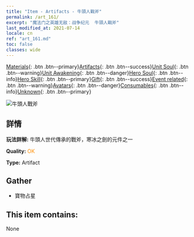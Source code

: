 ```yaml
---
title: "Item - Artifacts - 牛頭人戰斧"
permalink: /art_161/
excerpt: "魔法门之英雄无敌：战争纪元  牛頭人戰斧"
last_modified_at: 2021-07-14
locale: cn
ref: "art_161.md"
toc: false
classes: wide
---
```

 [Materials](/ItemsCN/){: .btn .btn--primary}[Artifacts](/ItemsCN/Artifacts/){: .btn .btn--success}[Unit Soul](/ItemsCN/UnitSoul/){: .btn .btn--warning}[Unit Awakening](/ItemsCN/UnitAwakening/){: .btn .btn--danger}[Hero Soul](/ItemsCN/HeroSoul/){: .btn .btn--info}[Hero Skill](/ItemsCN/HeroSkill/){: .btn .btn--primary}[Gift](/ItemsCN/Gift/){: .btn .btn--success}[Event related](/ItemsCN/Events/){: .btn .btn--warning}[Avatars](/ItemsCN/Avatars/){: .btn .btn--danger}[Consumables](/ItemsCN/Consumables/){: .btn .btn--info}[Unknown](/ItemsCN/Unknown/){: .btn .btn--primary}

 ![牛頭人戰斧](/images/t/artifact_40432.png)

## 詳情
 **玩法詳解:** 牛頭人世代傳承的戰斧，寒冰之劍的元件之一

 **Quality:** <span style="color: #FF8C00">OK</span>

 **Type:** Artifact

## Gather

*    寶物占星 

## This item contains:

  None

